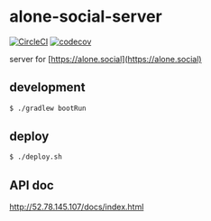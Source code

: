 #  alone-social-server

[![CircleCI](https://circleci.com/gh/holdonnn/alone-social-server.svg?style=svg&circle-token=177821c081a71580d0006db76686b029922a2c17)](https://circleci.com/gh/holdonnn/alone-social-server)
[![codecov](https://codecov.io/gh/holdonnn/alone-social-server/branch/master/graph/badge.svg?token=pvbZtieN9L)](https://codecov.io/gh/holdonnn/alone-social-server)

server for [https://alone.social](https://alone.social)

## development
```bash
$ ./gradlew bootRun
```

## deploy

```bash
$ ./deploy.sh
```

## API doc

http://52.78.145.107/docs/index.html
